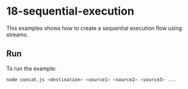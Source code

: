 # 18-sequential-execution

This examples shows how to create a sequential execution flow using streams.


## Run

To run the example:

```bash
node concat.js <destination> <source1> <source2> <source3> ...
```

